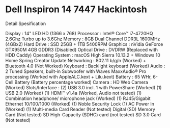 # Dell Inspiron 14 7447 Hackintosh

Detail Spesification

Display : 14" LED HD (1366 x 768)
Processor : Intel® Core™  i7-4720HQ 2.6Ghz Turbo up to 3.6Ghz
Memory : 8GB Dual Channel DDR3L 1600MHz (4GBx2)
Hard Drive : SSD 25GB + 1TB 5400RPM
Graphics : nVidia GeForce GTX950M 4GB GDDR3 (Disabled)
Optical Drive : DVDRW (Replaced with HDD Caddy)
Operating System : macOS High Sierra 10.13.2 + Windows 10 Home Spring Creator Update
Networking : 802.11 b/g/n (Worked) + Bluetooth 4.0 (Not Worked)
Keyboard : Backlight keyboard (Worked)
Audio : 2 Tuned Speakers, built-in Subwoofer with Waves MaxxAudio® Pro processing (Worked with AppleALC.kext + Lilu.kext)
Battery : 65 WHr, 6-Cell Battery (Battery percentage worked)
Camera : HD Web Camera (Worked)
Slots/Interface : 
(2) USB 3.0 incl. 1 with PowerShare (Worked)
(1) USB 2.0 (Worked)
(1) HDMI™ v1.4a (Worked, Audio not tested)
(1) Combination headphone/ microphone jack (Worked)
(1) RJ45/Gigabit Ethernet 10/100/1000 (Worked)
(1) Noble Security Lock
(1) AC Power In (Worked)
(1) Multi-media Card Reader (Not tested)
           Digital (SD) Memory Card (Not tested)
           SD High-Capacity (SDHC) card (not tested)
           SD 3.0 Card (Not tested)

